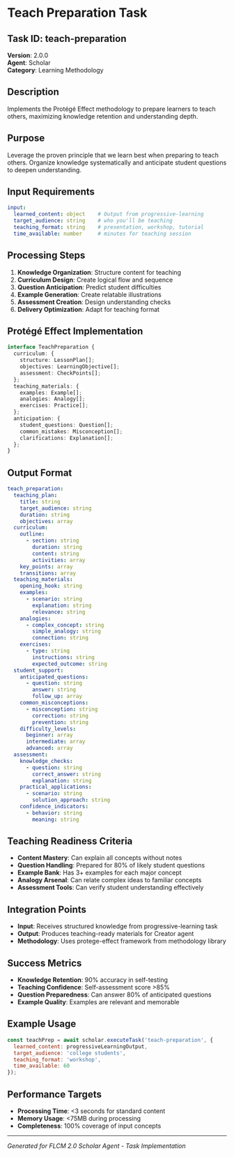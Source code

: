 # Teach Preparation Task

## Task ID: teach-preparation
**Version**: 2.0.0  
**Agent**: Scholar  
**Category**: Learning Methodology  

## Description
Implements the Protégé Effect methodology to prepare learners to teach others, maximizing knowledge retention and understanding depth.

## Purpose
Leverage the proven principle that we learn best when preparing to teach others. Organize knowledge systematically and anticipate student questions to deepen understanding.

## Input Requirements
```yaml
input:
  learned_content: object    # Output from progressive-learning
  target_audience: string    # who you'll be teaching
  teaching_format: string    # presentation, workshop, tutorial
  time_available: number     # minutes for teaching session
```

## Processing Steps
1. **Knowledge Organization**: Structure content for teaching
2. **Curriculum Design**: Create logical flow and sequence
3. **Question Anticipation**: Predict student difficulties
4. **Example Generation**: Create relatable illustrations
5. **Assessment Creation**: Design understanding checks
6. **Delivery Optimization**: Adapt for teaching format

## Protégé Effect Implementation
```typescript
interface TeachPreparation {
  curriculum: {
    structure: LessonPlan[];
    objectives: LearningObjective[];
    assessment: CheckPoints[];
  };
  teaching_materials: {
    examples: Example[];
    analogies: Analogy[];
    exercises: Practice[];
  };
  anticipation: {
    student_questions: Question[];
    common_mistakes: Misconception[];
    clarifications: Explanation[];
  };
}
```

## Output Format
```yaml
teach_preparation:
  teaching_plan:
    title: string
    target_audience: string
    duration: string
    objectives: array
  curriculum:
    outline:
      - section: string
        duration: string
        content: string
        activities: array
    key_points: array
    transitions: array
  teaching_materials:
    opening_hook: string
    examples: 
      - scenario: string
        explanation: string
        relevance: string
    analogies:
      - complex_concept: string
        simple_analogy: string
        connection: string
    exercises:
      - type: string
        instructions: string
        expected_outcome: string
  student_support:
    anticipated_questions:
      - question: string
        answer: string
        follow_up: array
    common_misconceptions:
      - misconception: string
        correction: string
        prevention: string
    difficulty_levels:
      beginner: array
      intermediate: array
      advanced: array
  assessment:
    knowledge_checks:
      - question: string
        correct_answer: string
        explanation: string
    practical_applications:
      - scenario: string
        solution_approach: string
    confidence_indicators:
      - behavior: string
        meaning: string
```

## Teaching Readiness Criteria
- **Content Mastery**: Can explain all concepts without notes
- **Question Handling**: Prepared for 80% of likely student questions
- **Example Bank**: Has 3+ examples for each major concept
- **Analogy Arsenal**: Can relate complex ideas to familiar concepts
- **Assessment Tools**: Can verify student understanding effectively

## Integration Points
- **Input**: Receives structured knowledge from progressive-learning task
- **Output**: Produces teaching-ready materials for Creator agent
- **Methodology**: Uses protege-effect framework from methodology library

## Success Metrics
- **Knowledge Retention**: 90% accuracy in self-testing
- **Teaching Confidence**: Self-assessment score >85%
- **Question Preparedness**: Can answer 80% of anticipated questions
- **Example Quality**: Examples are relevant and memorable

## Example Usage
```javascript
const teachPrep = await scholar.executeTask('teach-preparation', {
  learned_content: progressiveLearningOutput,
  target_audience: 'college students',
  teaching_format: 'workshop',
  time_available: 60
});
```

## Performance Targets
- **Processing Time**: <3 seconds for standard content
- **Memory Usage**: <75MB during processing
- **Completeness**: 100% coverage of input concepts

---
*Generated for FLCM 2.0 Scholar Agent - Task Implementation*